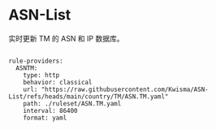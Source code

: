 
# ASN-List

实时更新 TM 的 ASN 和 IP 数据库。

<pre><code class="language-javascript">
rule-providers:
  ASNTM:
    type: http
    behavior: classical
    url: "https://raw.githubusercontent.com/Kwisma/ASN-List/refs/heads/main/country/TM/ASN.TM.yaml"
    path: ./ruleset/ASN.TM.yaml
    interval: 86400
    format: yaml
</code></pre>
